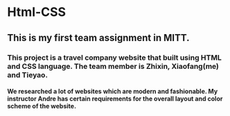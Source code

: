 # Html-CSS

## This is my first team assignment in MITT.

### This project is a travel company website that built using HTML and CSS language. The team member is Zhixin, Xiaofang(me) and Tieyao.

#### We researched a lot of websites which are modern and fashionable. My instructor Andre has certain requirements for the overall layout and color scheme of the website.
